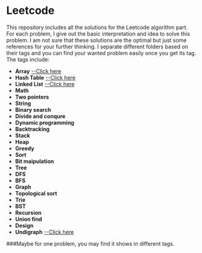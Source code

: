 # Leetcode
This repository includes all the solutions for the Leetcode algorithm part. For each problem, I give out the basic interpretation and idea to solve this problem. I am not sure that these solutions are the optimal but just some references for your further thinking. I separate different folders based on their tags and you can find your wanted problem easily once you get its tag. The tags include:

- **Array**  [--Click here](https://github.com/smartYi/Leetcode/tree/master/array)
- **Hash Table** [--Click here](https://github.com/smartYi/Leetcode/tree/master/hashtable)
- **Linked List** [--Click here](https://github.com/smartYi/Leetcode/tree/master/linkedlist)
- **Math**
- **Two pointers**
- **String**
- **Binary search**
- **Divide and conqure**
- **Dynamic programming**
- **Backtracking**
- **Stack**
- **Heap**
- **Greedy**
- **Sort**
- **Bit maipulation**
- **Tree**
- **DFS**
- **BFS**
- **Graph**
- **Topological sort**
- **Trie**
- **BST**
- **Recursion**
- **Union find**
- **Design**
- **Undigraph** [--Click here](https://github.com/smartYi/Leetcode/tree/master/undigraph)

###Maybe for one problem, you may find it shows in different tags.